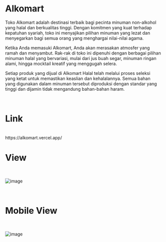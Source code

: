 # Alkomart
<p>Toko Alkomart adalah destinasi terbaik bagi pecinta minuman non-alkohol yang halal dan berkualitas tinggi. Dengan komitmen yang kuat terhadap kepatuhan syariah, toko ini menyajikan pilihan minuman yang lezat dan menyegarkan bagi semua orang yang menghargai nilai-nilai agama.</p>
<p>Ketika Anda memasuki Alkomart, Anda akan merasakan atmosfer yang ramah dan menyambut. Rak-rak di toko ini dipenuhi dengan berbagai pilihan minuman halal yang bervariasi, mulai dari jus buah segar, minuman ringan alami, hingga mocktail kreatif yang menggugah selera.</p>
<p>Setiap produk yang dijual di Alkomart Halal telah melalui proses seleksi yang ketat untuk memastikan keaslian dan kehalalannya. Semua bahan yang digunakan dalam minuman tersebut diproduksi dengan standar yang tinggi dan dijamin tidak mengandung bahan-bahan haram.</p>
<br>
<h1>Link</h1><br>
https://alkomart.vercel.app/

<br>
<h1>View </h1><br>

![image](https://user-images.githubusercontent.com/76142476/236685487-d6ecb722-fb1c-433c-8ec0-46bbf74edf23.png)

<br>
<h1>Mobile View </h1><br>

![image](https://user-images.githubusercontent.com/76142476/236685269-0ff876cf-4e4f-408a-bdcb-c4b6e47c0180.png)




